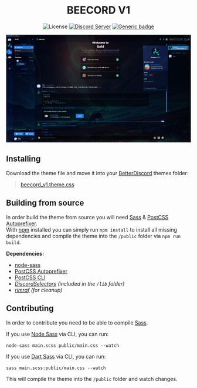 [release-badge]: https://img.shields.io/github/release-pre/ClearVision/v1.svg?style=flat-square
[release-link]: https://github.com/ozgurozgumuss/beecord/releases
[license-badge]: https://img.shields.io/github/license/ClearVision/v6.svg?style=flat-square
[license-link]: https://github.com/ozgurozgumuss/beecord/blob/master/LICENSE
[discord-badge]: https://img.shields.io/discord/212324635356692500.svg?style=flat-square
[discord-link]: https://discord.gg/uvWDD76
[issues-badge]: https://img.shields.io/github/issues/ClearVision/v6.svg?style=flat-square
[issues-link]: https://github.com/ozgurozgumuss/beecord/issues
[prs-badge]: https://img.shields.io/github/issues-pr/ClearVision/v6.svg?style=flat-square
[prs-link]: https://github.com/ozgurozgumuss/beecord/pulls

<div align="center">

# BEECORD V1

![License][license-badge]
[![Discord Server][discord-badge]][discord-link]
[![Generic badge](https://img.shields.io/badge/version-v1.0.0-blue.svg)](https://github.com/ozgurozgumuss/beecord/releases)

![v6 Sapphire](https://github.com/ozgurozgumuss/beecord/raw/master/screenshots/6-stable.4.7.9.png)

</div>

## Installing
Download the theme file and move it into your [BetterDiscord](https://betterdiscord.net) themes folder:

>[beecord_v1.theme.css](https://ozgurozgumuss.github.io/beecord/)

## Building from source
In order build the theme from source you will need [Sass](https://sass-lang.com) & [PostCSS Autoprefixer](https://github.com/postcss/autoprefixer).  
With [npm](https://npmjs.org/get-npm) installed you can simply run `npm install` to install all missing dependencies and compile the theme into the `/public` folder via `npm run build`.

**Dependencies:**
- [node-sass](https://github.com/sass/node-sass)
- [PostCSS Autoprefixer](https://github.com/postcss/autoprefixer)
- [PostCSS CLI](https://github.com/postcss/postcss-cli)
- *[DiscordSelectors](https://github.com/zerthox/discordselectors) (included in the `/lib` folder)*
- *[rimraf](https://github.com/isaacs/rimraf) (for cleanup)*

## Contributing
In order to contribute you need to be able to compile [Sass](https://sass-lang.com).

If you use [Node Sass](https://github.com/sass/node-sass) via CLI, you can run:
```
node-sass main.scss public/main.css --watch
```

If you use [Dart Sass](https://github.com/sass/dart-sass) via CLI, you can run:
```
sass main.scss:public/main.css --watch
```

This will compile the theme into the `/public` folder and watch changes.

